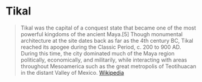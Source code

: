 # Tikal

> Tikal was the capital of a conquest state that became one of the most powerful kingdoms of the ancient Maya.[5] Though monumental architecture at the site dates back as far as the 4th century BC, Tikal reached its apogee during the Classic Period, c. 200 to 900 AD. During this time, the city dominated much of the Maya region politically, economically, and militarily, while interacting with areas throughout Mesoamerica such as the great metropolis of Teotihuacan in the distant Valley of Mexico. [Wikipedia](https://en.wikipedia.org/wiki/Tikal)

